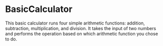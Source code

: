 # BasicCalculator

This basic calculator runs four simple arithmetic functions: addition, subtraction, multiplication, and division. It takes the input of two numbers and performs the operation based on which arithmetic function you chose to do. 
